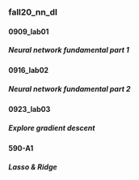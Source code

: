 ### fall20_nn_dl
#### 0909_lab01
##### Neural network fundamental part 1
#### 0916_lab02
##### Neural network fundamental part 2
#### 0923_lab03
##### Explore gradient descent
#### 590-A1
##### Lasso & Ridge

